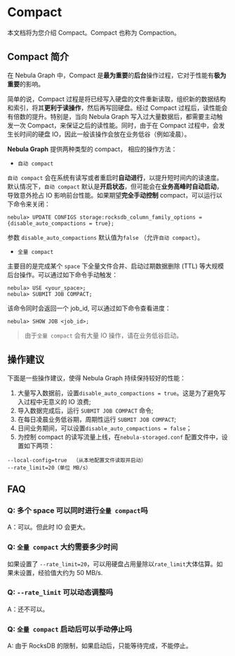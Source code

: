 # Compact

本文档将为您介绍 Compact。Compact 也称为 Compaction。

## Compact 简介

在 Nebula Graph 中，Compact 是**最为重要**的**后台**操作过程，它对于性能有**极为重要**的影响。

简单的说，Compact 过程是将已经写入硬盘的文件重新读取，组织新的数据结构和索引，将其**更利于读操作**，然后再写回硬盘。经过 Compact 过程后，读性能会有倍数的提升。特别是，当向 Nebula Graph 写入过大量数据后，都需要主动触发一次 Compact，来保证之后的读性能。同时，由于在 Compact 过程中，会发生长时间的硬盘 IO，因此一般该操作会放在业务低谷（例如凌晨）。

**Nebula Graph** 提供两种类型的 compact， 相应的操作方法：

- `自动 compact`

`自动 compact` 会在系统有读写或者重启时**自动进行**，以提升短时间内的读速度。默认情况下，`自动 compact` 默认是**开启状态**，但可能会在**业务高峰时自动启动**，导致意外抢占 IO 影响前台性能。如果期望**完全手动控制** compact，可以运行以下命令来关闭：

```ngql
nebula> UPDATE CONFIGS storage:rocksdb_column_family_options = {disable_auto_compactions = true};
```
参数 `disable_auto_compactions` 默认值为`false` （允许`自动 compact`）。

- `全量 compact`

主要目的是完成某个 `space` 下全量文件合并、启动过期数据删除 (TTL) 等大规模后台操作。可以通过如下命令手动触发：

```ngql
nebula> USE <your_space>;
nebula> SUBMIT JOB COMPACT;
```

该命令同时会返回一个 job_id, 可以通过如下命令查看进度：

```ngql
nebula> SHOW JOB <job_id>;
```

> 由于`全量 compact` 会有大量 IO 操作，请在业务低谷启动。

## 操作建议

下面是一些操作建议，使得 Nebula Graph 持续保持较好的性能：

1. 大量写入数据前，设置`disable_auto_compactions = true`。这是为了避免写入过程中无意义的 IO 浪费;
2. 导入数据完成后，运行 `SUBMIT JOB COMPACT` 命令;
3. 在每日凌晨业务低谷期，周期性运行 `SUBMIT JOB COMPACT`;
4. 日间业务期间，可以设置`disable_auto_compactions = false`；
5. 为控制 compact 的读写流量上线，在`nebula-storaged.conf` 配置文件中，设置如下两项：

```plain
--local-config=true  （从本地配置文件读取并启动）
--rate_limit=20（单位 MB/s）
```

## FAQ

### Q: 多个 space 可以同时进行`全量 compact`吗

A：可以。但此时 IO 会更大。

### Q: `全量 compact` 大约需要多少时间

如果设置了 `--rate_limit=20`，可以用硬盘占用量除以`rate_limit`大体估算。如果未设置，经验值大约为 50 MB/s.

### Q: `--rate_limit` 可以动态调整吗

A：还不可以。

### Q: `全量 compact` 启动后可以手动停止吗

A: 由于 RocksDB 的限制，如果启动后，只能等待完成，不能停止。

<!--
另外，两种方法的线程数均可通过如下命令调整。


```ngql
nebula> UPDATE CONFIGS storage:rocksdb_db_options  = \
        { max_subcompactions = 4, max_background_jobs = 4};
```
-->